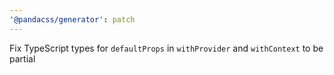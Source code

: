 ```yaml
---
'@pandacss/generator': patch
---
```


Fix TypeScript types for `defaultProps` in `withProvider` and `withContext` to be partial
